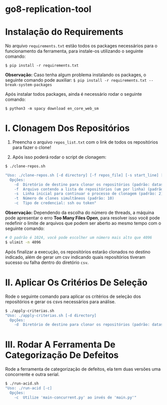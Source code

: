 # go8-replication-tool

# Instalação do Requirements

No arquivo `requirements.txt` estão todos os packages necessários para o funcionamento da ferramenta, para instale-os utilizando o seguinte comando:

`$ pip install -r requirements.txt`

**Observação:** Caso tenha algum problema instalando os packages,
o seguinte comando pode auxiliar: 
`$ pip install -r requirements.txt --break-system-packages`

Após instalar todos packages, ainda é necessário rodar o seguinte comando:

`$ python3 -m spacy download en_core_web_sm`

# I. Clonagem Dos Repositórios
1. Preencha o arquivo `repos_list.txt` com o link de todos os repositórios para fazer o clone!

2. Após isso poderá rodar o script de clonagem:
```bash
$ ./clone-repos.sh

"Uso: ./clone-repos.sh [-d directory] [-f repos_file] [-s start_line] [-t threads] [-c credential]
  Opções:
    -d  Diretório de destino para clonar os repositórios (padrão: dataset)
    -f  Arquivo contendo a lista de repositórios (um por linha) (padrão: repos_list.txt)
    -s  Linha inicial para continuar o processo de clonagem (padrão: 2)
    -t  Número de clones simultâneos (padrão: 10)
    -c  Tipo de credencial: ssh ou token"
```

**Observação:** Dependendo da escolha do número de threads, a máquina pode apresentar o erro **Too Many Files Open**, para resolver isso você pode redefinir o limite de arquivos que podem ser aberto ao mesmo tempo com o seguinte comando: 
``` bash
# O padrão é 1024, você pode escolher um número mais alto que 4096
$ ulimit -n 4096
```

Após finalizar a execução, os repositórios estarão clonados no destino indicado,
além de gerar um csv indicando quais repositórios tiveram sucesso ou falha dentro
do diretório `csv`.

# II. Aplicar Os Critérios De Seleção

Rode o seguinte comando para aplicar os critérios de seleção dos repositórios
e gerar os csvs necessários para análise.
```bash 
$ ./apply-criterias.sh
"Uso: ./apply-criterias.sh [-d directory] 
  Opções:
    -d  Diretório de destino para clonar os repositórios (padrão: dataset)"
```

# III. Rodar A Ferramenta De Categorização De Defeitos 

Rode a ferramenta de categorização de defeitos, ela tem duas versões
uma concorrente e outra serial.
```bash
$ ./run-acid.sh
"Uso: ./run-acid [-c]
  Opções:
    -c  Utilize 'main-concurrent.py' ao invés de 'main.py'"
```
